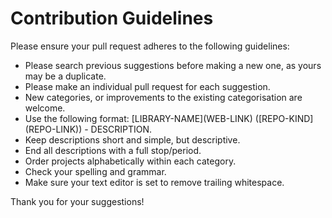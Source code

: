 # Contribution Guidelines
Please ensure your pull request adheres to the following guidelines:

* Please search previous suggestions before making a new one, as yours may be a duplicate.
* Please make an individual pull request for each suggestion.
* New categories, or improvements to the existing categorisation are welcome.
* Use the following format: \[LIBRARY-NAME\]\(WEB-LINK\) (\[REPO-KIND\]\(REPO-LINK\)) - DESCRIPTION.
* Keep descriptions short and simple, but descriptive.
* End all descriptions with a full stop/period.
* Order projects alphabetically within each category.
* Check your spelling and grammar.
* Make sure your text editor is set to remove trailing whitespace.

Thank you for your suggestions!
